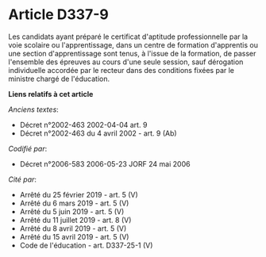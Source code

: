 # Article D337-9

Les candidats ayant préparé le certificat d'aptitude professionnelle par la voie scolaire ou l'apprentissage, dans un centre
de formation d'apprentis ou une section d'apprentissage sont tenus, à l'issue de la formation, de passer l'ensemble des
épreuves au cours d'une seule session, sauf dérogation individuelle accordée par le recteur dans des conditions fixées par le
ministre chargé de l'éducation.

**Liens relatifs à cet article**

_Anciens textes_:

  - Décret n°2002-463 2002-04-04 art. 9
  - Décret n°2002-463 du 4 avril 2002 - art. 9 (Ab)

_Codifié par_:

  - Décret n°2006-583 2006-05-23 JORF 24 mai 2006

_Cité par_:

  - Arrêté du 25 février 2019 - art. 5 (V)
  - Arrêté du 6 mars 2019 - art. 5 (V)
  - Arrêté du 5 juin 2019 - art. 5 (V)
  - Arrêté du 11 juillet 2019 - art. 8 (V)
  - Arrêté du 8 avril 2019 - art. 5 (V)
  - Arrêté du 15 avril 2019 - art. 5 (V)
  - Code de l'éducation - art. D337-25-1 (V)
